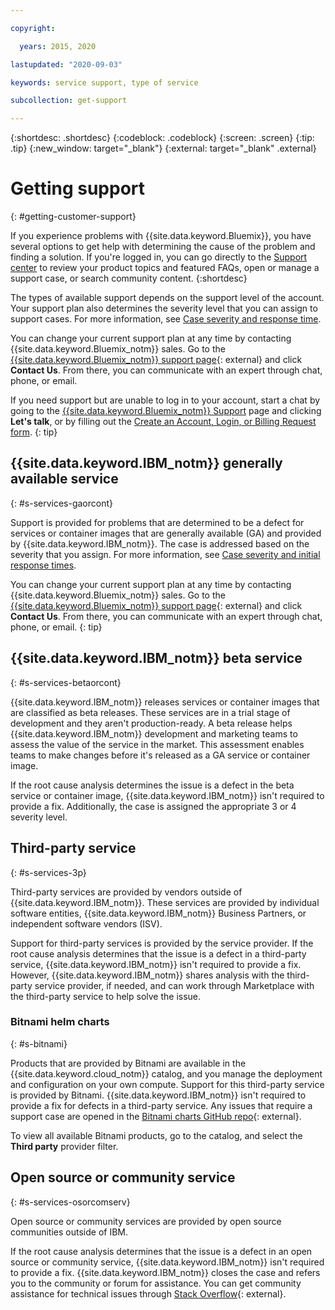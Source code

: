 ```yaml
---

copyright:

  years: 2015, 2020

lastupdated: "2020-09-03"

keywords: service support, type of service

subcollection: get-support

---
```


{:shortdesc: .shortdesc}
{:codeblock: .codeblock}
{:screen: .screen}
{:tip: .tip}
{:new_window: target="_blank"}
{:external: target="_blank" .external}


# Getting support
{: #getting-customer-support}

If you experience problems with {{site.data.keyword.Bluemix}}, you have several options to get help with determining the cause of the problem and finding a solution. If you're logged in, you can go directly to the [Support center](https://{DomainName}/unifiedsupport/supportcenter) to review your product topics and featured FAQs, open or manage a support case, or search community content.
{:shortdesc}

The types of available support depends on the support level of the account. Your support plan also determines the severity level that you can assign to support cases. For more information, see [Case severity and response time](/docs/get-support?topic=get-support-support-case-severity). 

You can change your current support plan at any time by contacting {{site.data.keyword.Bluemix_notm}} sales. Go to the [{{site.data.keyword.Bluemix_notm}} support page](https://www.ibm.com/cloud/support){: external} and click **Contact Us**. From there, you can communicate with an expert through chat, phone, or email.

If you need support but are unable to log in to your account, start a chat by going to the [{{site.data.keyword.Bluemix_notm}} Support](https://www.ibm.com/cloud/support) page and clicking **Let's talk**, or by filling out the [Create an Account, Login, or Billing Request form](https://watson.service-now.com/x_ibmwc_open_case_app.do#!/create).
{: tip}



## {{site.data.keyword.IBM_notm}} generally available service
{: #s-services-gaorcont}

Support is provided for problems that are determined to be a defect for services or container images that are generally available (GA) and provided by {{site.data.keyword.IBM_notm}}. The case is addressed based on the severity that you assign. For more information, see [Case severity and initial response times](/docs/get-support?topic=get-support-support-case-severity). 

You can change your current support plan at any time by contacting {{site.data.keyword.Bluemix_notm}} sales. Go to the [{{site.data.keyword.Bluemix_notm}} support page](https://www.ibm.com/cloud/support){: external} and click **Contact Us**. From there, you can communicate with an expert through chat, phone, or email.
{: tip}


## {{site.data.keyword.IBM_notm}} beta service
{: #s-services-betaorcont}

{{site.data.keyword.IBM_notm}} releases services or container images that are classified as beta releases. These services are in a trial stage of development and they aren't production-ready. A beta release helps {{site.data.keyword.IBM_notm}} development and marketing teams to assess the value of the service in the market. This assessment enables teams to make changes before it's released as a GA service or container image.

If the root cause analysis determines the issue is a defect in the beta service or container image, {{site.data.keyword.IBM_notm}} isn't required to provide a fix. Additionally, the case is assigned the appropriate 3 or 4 severity level.

<!-- I can't find experimental products in the catalog. -KH
## {{site.data.keyword.IBM_notm}} experimental services
{: #s-services-exporcont}

{{site.data.keyword.IBM_notm}} releases services or container images that are classified as experimental, which you can try out. To view all available experimental products, log in to the {{site.data.keyword.Bluemix_notm}} console and click **Catalog**. Scroll to the end of the catalog, and click **{{site.data.keyword.Bluemix_notm}} Experimental Services**. These services might be unstable, change frequently in ways that aren't compatible with earlier versions, and might be discontinued with a short notice. These services aren't recommended for use in production environments.

You can get community assistance for technical issues for experimental services through [Stack Overflow](https://stackoverflow.com/questions/tagged/ibm-cloud?tab=Newest){: external}. If a problem is a defect in an experimental service, {{site.data.keyword.IBM_notm}} isn't required to provide a fix.-->


## Third-party service
{: #s-services-3p}

Third-party services are provided by vendors outside of {{site.data.keyword.IBM_notm}}. These services are provided by individual software entities, {{site.data.keyword.IBM_notm}} Business Partners, or independent software vendors (ISV).

Support for third-party services is provided by the service provider. If the root cause analysis determines that the issue is a defect in a third-party service, {{site.data.keyword.IBM_notm}} isn't required to provide a fix. However, {{site.data.keyword.IBM_notm}} shares analysis with the third-party service provider, if needed, and can work through Marketplace with the third-party service to help solve the issue.

### Bitnami helm charts
{: #s-bitnami}

Products that are provided by Bitnami are available in the {{site.data.keyword.cloud_notm}} catalog, and you manage the deployment and configuration on your own compute. Support for this third-party service is provided by Bitnami. {{site.data.keyword.IBM_notm}} isn't required to provide a fix for defects in a third-party service. Any issues that require a support case are opened in the [Bitnami charts GitHub repo](https://github.com/bitnami/charts/issues){: external}. 

To view all available Bitnami products, go to the catalog, and select the **Third party** provider filter. 


## Open source or community service
{: #s-services-osorcomserv}

Open source or community services are provided by open source communities outside of IBM.

If the root cause analysis determines that the issue is a defect in an open source or community service, {{site.data.keyword.IBM_notm}} isn't required to provide a fix. {{site.data.keyword.IBM_notm}} closes the case and refers you to the community or forum for assistance. You can get community assistance for technical issues through [Stack Overflow](https://stackoverflow.com/questions/tagged/ibm-cloud){: external}.
